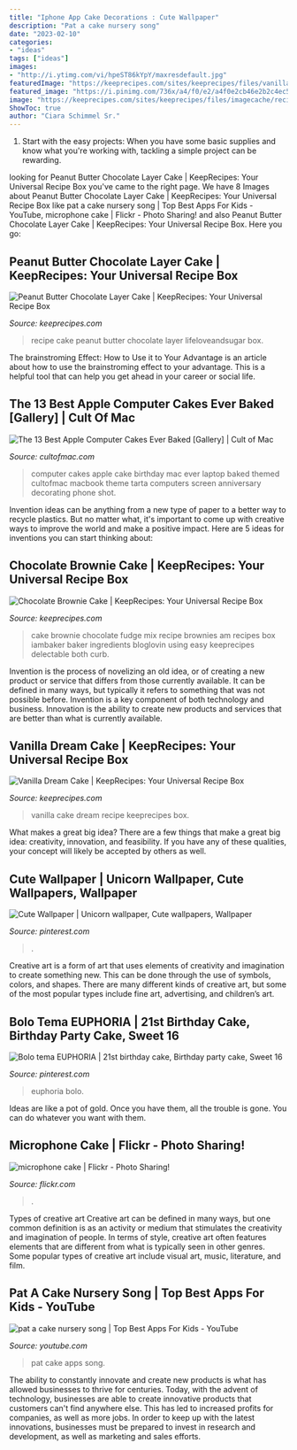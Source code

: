 ```yaml
---
title: "Iphone App Cake Decorations : Cute Wallpaper"
description: "Pat a cake nursery song"
date: "2023-02-10"
categories:
- "ideas"
tags: ["ideas"]
images:
- "http://i.ytimg.com/vi/hpeST86kYpY/maxresdefault.jpg"
featuredImage: "https://keeprecipes.com/sites/keeprecipes/files/vanilla-dream-cake-3-sm.jpg"
featured_image: "https://i.pinimg.com/736x/a4/f0/e2/a4f0e2cb46e2b2c4ec55e28265620703.jpg"
image: "https://keeprecipes.com/sites/keeprecipes/files/imagecache/recipe_large/15778_1506251363_0.jpg"
ShowToc: true
author: "Ciara Schimmel Sr."
---
```



1. Start with the easy projects: When you have some basic supplies and know what you're working with, tackling a simple project can be rewarding.

	

		
looking for Peanut Butter Chocolate Layer Cake | KeepRecipes: Your Universal Recipe Box you've came to the right page. We have 8 Images about Peanut Butter Chocolate Layer Cake | KeepRecipes: Your Universal Recipe Box like pat a cake nursery song | Top Best Apps For Kids - YouTube, microphone cake | Flickr - Photo Sharing! and also Peanut Butter Chocolate Layer Cake | KeepRecipes: Your Universal Recipe Box. Here you go:
		
    
## Peanut Butter Chocolate Layer Cake | KeepRecipes: Your Universal Recipe Box

<img loading=lazy src="https://keeprecipes.com/sites/keeprecipes/files/imagecache/recipe_large/15778_1506251363_0.jpg" onerror="this.onerror=null;this.src='https://tse4.mm.bing.net/th?id=OIP.YEfVyCwf634e0oN7miKAgAHaLH&amp;pid=15.1';" alt="Peanut Butter Chocolate Layer Cake | KeepRecipes: Your Universal Recipe Box">

_Source: keeprecipes.com_

>recipe cake peanut butter chocolate layer lifeloveandsugar box. 

	

The brainstroming Effect: How to Use it to Your Advantage is an article about how to use the brainstroming effect to your advantage. This is a helpful tool that can help you get ahead in your career or social life.

    
## The 13 Best Apple Computer Cakes Ever Baked [Gallery] | Cult Of Mac

<img loading=lazy src="https://cdn.cultofmac.com/wp-content/uploads/2013/04/Screen-Shot-2013-04-01-at-1.10.54-PM.jpg" onerror="this.onerror=null;this.src='https://tse1.mm.bing.net/th?id=OIP.y1v7lQ5xK5qKblMwUo60_gHaHL&amp;pid=15.1';" alt="The 13 Best Apple Computer Cakes Ever Baked [Gallery] | Cult of Mac">

_Source: cultofmac.com_

>computer cakes apple cake birthday mac ever laptop baked themed cultofmac macbook theme tarta computers screen anniversary decorating phone shot. 

	

Invention ideas can be anything from a new type of paper to a better way to recycle plastics. But no matter what, it's important to come up with creative ways to improve the world and make a positive impact. Here are 5 ideas for inventions you can start thinking about: 

    
## Chocolate Brownie Cake | KeepRecipes: Your Universal Recipe Box

<img loading=lazy src="https://keeprecipes.com/sites/keeprecipes/files/a1_163.jpg" onerror="this.onerror=null;this.src='https://tse3.mm.bing.net/th?id=OIP.ALF4wfgjsDsFpTrdUOk8qwHaFH&amp;pid=15.1';" alt="Chocolate Brownie Cake | KeepRecipes: Your Universal Recipe Box">

_Source: keeprecipes.com_

>cake brownie chocolate fudge mix recipe brownies am recipes box iambaker baker ingredients bloglovin using easy keeprecipes delectable both curb. 

	

Invention is the process of novelizing an old idea, or of creating a new product or service that differs from those currently available. It can be defined in many ways, but typically it refers to something that was not possible before. Invention is a key component of both technology and business. Innovation is the ability to create new products and services that are better than what is currently available.

    
## Vanilla Dream Cake | KeepRecipes: Your Universal Recipe Box

<img loading=lazy src="https://keeprecipes.com/sites/keeprecipes/files/vanilla-dream-cake-3-sm.jpg" onerror="this.onerror=null;this.src='https://tse4.mm.bing.net/th?id=OIP.c7JFbYUFrY4fOxlSTTwBtgHaKh&amp;pid=15.1';" alt="Vanilla Dream Cake | KeepRecipes: Your Universal Recipe Box">

_Source: keeprecipes.com_

>vanilla cake dream recipe keeprecipes box. 

	

What makes a great big idea?
There are a few things that make a great big idea: creativity, innovation, and feasibility. If you have any of these qualities, your concept will likely be accepted by others as well.

    
## Cute Wallpaper | Unicorn Wallpaper, Cute Wallpapers, Wallpaper

<img loading=lazy src="https://i.pinimg.com/736x/a4/f0/e2/a4f0e2cb46e2b2c4ec55e28265620703.jpg" onerror="this.onerror=null;this.src='https://tse1.mm.bing.net/th?id=OIP.tZavE0qafLN_B7GmFWzsBQHaMP&amp;pid=15.1';" alt="Cute Wallpaper | Unicorn wallpaper, Cute wallpapers, Wallpaper">

_Source: pinterest.com_

>. 

	

Creative art is a form of art that uses elements of creativity and imagination to create something new. This can be done through the use of symbols, colors, and shapes. There are many different kinds of creative art, but some of the most popular types include fine art, advertising, and children’s art.

    
## Bolo Tema EUPHORIA | 21st Birthday Cake, Birthday Party Cake, Sweet 16

<img loading=lazy src="https://i.pinimg.com/736x/fe/3d/6c/fe3d6ce5fd9b181a8a6cfd4292a8ef28.jpg" onerror="this.onerror=null;this.src='https://tse2.mm.bing.net/th?id=OIP.tw2S0l_iMDYKOBNE9aLv5wHaJ3&amp;pid=15.1';" alt="Bolo tema EUPHORIA | 21st birthday cake, Birthday party cake, Sweet 16">

_Source: pinterest.com_

>euphoria bolo. 

	

Ideas are like a pot of gold. Once you have them, all the trouble is gone. You can do whatever you want with them.

    
## Microphone Cake | Flickr - Photo Sharing!

<img loading=lazy src="http://farm5.staticflickr.com/4080/4850067896_a7cd1a9e7d_z.jpg" onerror="this.onerror=null;this.src='https://tse2.mm.bing.net/th?id=OIP.0MsGNSijvcL-_oE2SScG6AAAAA&amp;pid=15.1';" alt="microphone cake | Flickr - Photo Sharing!">

_Source: flickr.com_

>. 

	

Types of creative art
Creative art can be defined in many ways, but one common definition is as an activity or medium that stimulates the creativity and imagination of people. In terms of style, creative art often features elements that are different from what is typically seen in other genres. Some popular types of creative art include visual art, music, literature, and film.

    
## Pat A Cake Nursery Song | Top Best Apps For Kids - YouTube

<img loading=lazy src="http://i.ytimg.com/vi/hpeST86kYpY/maxresdefault.jpg" onerror="this.onerror=null;this.src='https://tse1.mm.bing.net/th?id=OIP.jZopT2PX8feqSEArHIC2CgHaEK&amp;pid=15.1';" alt="pat a cake nursery song | Top Best Apps For Kids - YouTube">

_Source: youtube.com_

>pat cake apps song. 

	

The ability to constantly innovate and create new products is what has allowed businesses to thrive for centuries. Today, with the advent of technology, businesses are able to create innovative products that customers can't find anywhere else. This has led to increased profits for companies, as well as more jobs. In order to keep up with the latest innovations, businesses must be prepared to invest in research and development, as well as marketing and sales efforts.

